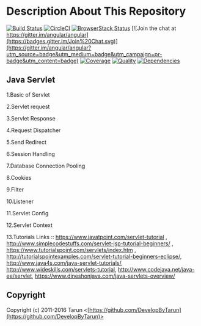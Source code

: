 # Description About This Repository

[![Build Status](https://travis-ci.org/angular/angular.svg?branch=master)](https://travis-ci.org/angular/angular)
[![CircleCI](https://circleci.com/gh/angular/angular/tree/master.svg?style=shield)](https://circleci.com/gh/angular/angular/tree/master)
[![BrowserStack Status](https://www.browserstack.com/automate/badge.svg?badge_key=LzF3RzBVVGt6VWE2S0hHaC9uYllOZz09LS1BVjNTclBKV0x4eVRlcjA4QVY1M0N3PT0=--eb4ce8c8dc2c1c5b2b5352d473ee12a73ac20e06)](https://www.browserstack.com/automate/public-build/LzF3RzBVVGt6VWE2S0hHaC9uYllOZz09LS1BVjNTclBKV0x4eVRlcjA4QVY1M0N3PT0=--eb4ce8c8dc2c1c5b2b5352d473ee12a73ac20e06)
[![Join the chat at https://gitter.im/angular/angular](https://badges.gitter.im/Join%20Chat.svg)](https://gitter.im/angular/angular?utm_source=badge&utm_medium=badge&utm_campaign=pr-badge&utm_content=badge)
[![Coverage](https://img.shields.io/coveralls/jaredhanson/passport-twitter.svg)](https://coveralls.io/r/jaredhanson/passport-twitter)
[![Quality](https://img.shields.io/codeclimate/github/jaredhanson/passport-twitter.svg?label=quality)](https://codeclimate.com/github/jaredhanson/passport-twitter)
[![Dependencies](https://img.shields.io/david/jaredhanson/passport-twitter.svg)](https://david-dm.org/jaredhanson/passport-twitter)

## Java Servlet

1.Basic of Servlet

2.Servlet request

3.Servlet Response

4.Request Dispatcher

5.Send Redirect

6.Session Handling

7.Database Connection Pooling

8.Cookies

9.Filter

10.Listener

11.Servlet Config

12.Servlet Context

13.Tutorials Links :: https://www.javatpoint.com/servlet-tutorial , http://www.simplecodestuffs.com/servlet-jsp-tutorial-beginners/ , https://www.tutorialspoint.com/servlets/index.htm , http://tutorialspointexamples.com/servlet-tutorial-beginners-eclipse/, http://www.java4s.com/java-servlet-tutorials/, http://www.wideskills.com/servlets-tutorial, http://www.codejava.net/java-ee/servlet, https://www.dineshonjava.com/java-servlets-overview/

## Copyright

Copyright (c) 2011-2016 Tarun <[https://github.com/DevelopByTarun](https://github.com/DevelopByTarun)>


